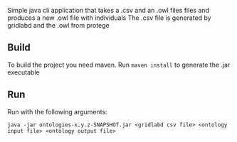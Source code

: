 Simple java cli application that takes a .csv and an .owl files files and produces a new .owl file with individuals
The .csv file is generated by gridlabd and the .owl from protege

Build
------
To build the project you need maven. Run `maven install` to generate the .jar executable

Run
---
Run with the following arguments:

    java -jar ontologies-x.y.z-SNAPSHOT.jar <gridlabd csv file> <ontology input file> <ontology output file>
